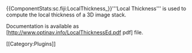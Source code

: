 {{ComponentStats:sc.fiji:LocalThickness_}}'''Local Thickness''' is used to compute the local thickness of a 3D image stack.

Documentation is available as [http://www.optinav.info/LocalThicknessEd.pdf pdf] file.

[[Category:Plugins]]
